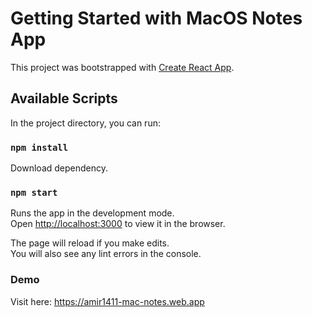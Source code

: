 # Getting Started with MacOS Notes App

This project was bootstrapped with [Create React App](https://github.com/facebook/create-react-app).

## Available Scripts

In the project directory, you can run:

### `npm install`

Download dependency.

### `npm start`

Runs the app in the development mode.\
Open [http://localhost:3000](http://localhost:3000) to view it in the browser.

The page will reload if you make edits.\
You will also see any lint errors in the console.


### Demo

Visit here: https://amir1411-mac-notes.web.app
